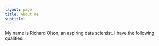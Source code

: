 ```yaml
---
layout: page
title: About me
subtitle: 
---
```


My name is Richard Olson, an aspiring data scientist. I have the following qualities:




